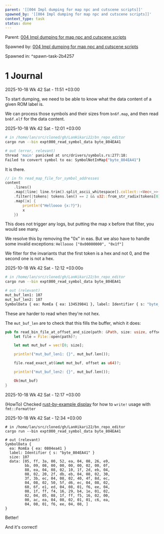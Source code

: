 ```yaml
---
parent: '[[004 Impl dumping for map npc and cutscene scripts]]'
spawned_by: '[[004 Impl dumping for map npc and cutscene scripts]]'
context_type: task
status: done
---
```


Parent: [004 Impl dumping for map npc and cutscene scripts](../004%20Impl%20dumping%20for%20map%20npc%20and%20cutscene%20scripts.md)

Spawned by: [004 Impl dumping for map npc and cutscene scripts](../004%20Impl%20dumping%20for%20map%20npc%20and%20cutscene%20scripts.md)

Spawned in: [<a name="spawn-task-2b4257" />^spawn-task-2b4257](../004%20Impl%20dumping%20for%20map%20npc%20and%20cutscene%20scripts.md#spawn-task-2b4257)

# 1 Journal

2025-10-18 Wk 42 Sat - 11:51 +03:00

To start dumping, we need to be able to know what the data content of a given ROM label is.

We can process those symbols and their sizes from `bn6f.map`, and then read `bn6f.elf` for the data content.

2025-10-18 Wk 42 Sat - 12:01 +03:00

````sh
# in /home/lan/src/cloned/gh/LanHikari22/bn_repo_editor
cargo run --bin expt000_read_symbol_data byte_804EA41

# out (error, relevant)
thread 'main' panicked at src/drivers/symbols.rs:277:18:
Failed to convert symbol to ea: SymbolNotInMap("byte_804EA41")
````

It is there.

````rust
// in fn read_map_file_for_symbol_addresses
content
	.lines()
	.map(|line| line.trim().split_ascii_whitespace().collect::<Vec<_>>())
	.filter(|tokens| tokens.len() == 2 && u32::from_str_radix(tokens[0], 16).is_ok())
	.map(|x| {
		println!("Helloooo {x:?}");
		x
	})
````

This does not trigger any logs, but putting the map x before that filter, you would see many.

We resolve this by removing the "0x" in eas. But we also have to handle some invalid exceptions: `Helloooo ["0x00000000", "0x1f"]`

We filter for the invariants that the first token is a hex and not 0, and the second one is not a hex.

2025-10-18 Wk 42 Sat - 12:12 +03:00o

````sh
# in /home/lan/src/cloned/gh/LanHikari22/bn_repo_editor
cargo run --bin expt000_read_symbol_data byte_804EA41

# out (relevant)
mut_buf_len1: 107
mut_buf_len2: 107
SymbolData { ea: RomEa { ea: 134539841 }, label: Identifier { s: "byte_804EA41" }, size: 107, data: [5, 255, 58, 0, 82, 234, 4, 8, 38, 233, 187, 9, 8, 0, 0, 0, 0, 2, 0, 15, 136, 234, 4, 8, 2, 16, 31, 45, 235, 4, 8, 2, 32, 47, 219, 235, 4, 8, 2, 48, 63, 59, 236, 4, 8, 2, 64, 79, 141, 236, 4, 8, 2, 80, 95, 214, 236, 4, 8, 2, 96, 111, 225, 237, 4, 8, 1, 246, 238, 4, 8, 31, 255, 244, 22, 41, 180, 30, 1, 2, 2, 4, 5, 8, 31, 255, 245, 22, 2, 0, 0, 172, 234, 4, 8, 2, 1, 1, 198, 234, 4, 8, 1, 246, 238, 4, 8] }
````

These are harder to read when they're not hex.

The `mut_buf_len` are to check that this fills the buffer, which it does:

````rust
pub fn read_bin_file_at_offset_and_size(path: &Path, size: usize, offset: usize) -> Result<Vec<u8>, std::io::Error> {
    let file = File::open(path)?;

    let mut mut_buf = vec![0; size];

    println!("mut_buf_len1: {}", mut_buf.len());

    file.read_exact_at(&mut mut_buf, offset as u64)?;

    println!("mut_buf_len2: {}", mut_buf.len());

    Ok(mut_buf)
}
````

2025-10-18 Wk 42 Sat - 12:17 +03:00

(HowTo) Checked [rust-by-example display](https://doc.rust-lang.org/rust-by-example/hello/print/print_display.html) for how to `write!` usage with `fmt::Formatter`

2025-10-18 Wk 42 Sat - 12:34 +03:00

````
# in /home/lan/src/cloned/gh/LanHikari22/bn_repo_editor
cargo run --bin expt000_read_symbol_data byte_804EA41

# out (relevant)
SymbolData {
  ea: RomEa { ea: 0804ea41 }
  label: Identifier { s: "byte_804EA41" }
  size: 107
  data: [05, ff, 3a, 00, 52, ea, 04, 08, 26, e9, 
         bb, 09, 08, 00, 00, 00, 00, 02, 00, 0f, 
         88, ea, 04, 08, 02, 10, 1f, 2d, eb, 04, 
         08, 02, 20, 2f, db, eb, 04, 08, 02, 30, 
         3f, 3b, ec, 04, 08, 02, 40, 4f, 8d, ec, 
         04, 08, 02, 50, 5f, d6, ec, 04, 08, 02, 
         60, 6f, e1, ed, 04, 08, 01, f6, ee, 04, 
         08, 1f, ff, f4, 16, 29, b4, 1e, 01, 02, 
         02, 04, 05, 08, 1f, ff, f5, 16, 02, 00, 
         00, ac, ea, 04, 08, 02, 01, 01, c6, ea, 
         04, 08, 01, f6, ee, 04, 08, ]
}
````

Better!

And it's correct!
